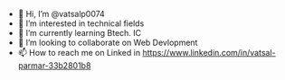 - 👋 Hi, I’m @vatsalp0074
- 👀 I’m interested in technical fields
- 🌱 I’m currently learning Btech. IC
- 💞️ I’m looking to collaborate on Web Devlopment
- 📫 How to reach me on Linked in https://www.linkedin.com/in/vatsal-parmar-33b2801b8

<!---
vatsalp0074/vatsalp0074 is a ✨ special ✨ repository because its `README.md` (this file) appears on your GitHub profile.
You can click the Preview link to take a look at your changes.
--->
